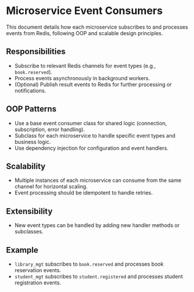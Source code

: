 # Microservice Event Consumers

This document details how each microservice subscribes to and processes events from Redis, following OOP and scalable design principles.

## Responsibilities
- Subscribe to relevant Redis channels for event types (e.g., `book.reserved`).
- Process events asynchronously in background workers.
- (Optional) Publish result events to Redis for further processing or notifications.

## OOP Patterns
- Use a base event consumer class for shared logic (connection, subscription, error handling).
- Subclass for each microservice to handle specific event types and business logic.
- Use dependency injection for configuration and event handlers.

## Scalability
- Multiple instances of each microservice can consume from the same channel for horizontal scaling.
- Event processing should be idempotent to handle retries.

## Extensibility
- New event types can be handled by adding new handler methods or subclasses.

## Example
- `library_mgt` subscribes to `book.reserved` and processes book reservation events.
- `student_mgt` subscribes to `student.registered` and processes student registration events.
